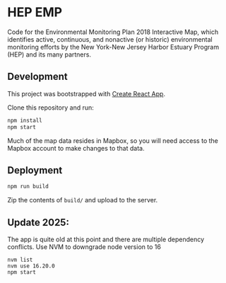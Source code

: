 # HEP EMP

Code for the Environmental Monitoring Plan 2018 Interactive Map, which identifies active, continuous, and nonactive (or historic) environmental monitoring efforts by the New York-New Jersey Harbor Estuary Program (HEP) and its many partners.

## Development

This project was bootstrapped with [Create React App](https://github.com/facebook/create-react-app).

Clone this repository and run:

```bash
npm install
npm start
```

Much of the map data resides in Mapbox, so you will need access to the Mapbox account to make changes to that data.

## Deployment

```bash
npm run build
```

Zip the contents of `build/` and upload to the server.


## Update 2025:  
The app is quite old at this point and there are multiple dependency conflicts.
Use NVM to downgrade node version to 16
```
nvm list
nvm use 16.20.0
npm start
```